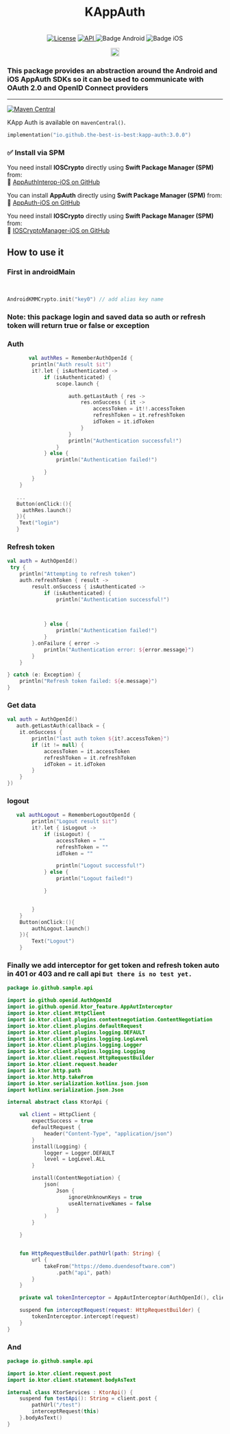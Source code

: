 <h1 align="center">KAppAuth</h1><br>

<div align="center">
<a href="https://opensource.org/licenses/Apache-2.0"><img alt="License" src="https://img.shields.io/badge/License-Apache%202.0-blue.svg"/></a>
<a href="https://android-arsenal.com/api?level=23" rel="nofollow">
    <img alt="API" src="https://img.shields.io/badge/API-23%2B-brightgreen.svg?style=flat" style="max-width: 100%;">
</a>
  <img src="https://img.shields.io/badge/Platform-Android-brightgreen.svg?logo=android" alt="Badge Android" />
  <img src="https://img.shields.io/badge/Platform-iOS%20%2F%20macOS-lightgrey.svg?logo=apple" alt="Badge iOS" />

<a href="https://github.com/the-best-is-best/"><img alt="Profile" src="https://img.shields.io/badge/github-%23181717.svg?&style=for-the-badge&logo=github&logoColor=white" height="20"/></a>
</div>

### This package provides an abstraction around the Android and iOS AppAuth SDKs so it can be used to communicate with OAuth 2.0 and OpenID Connect providers

<hr>

[![Maven Central](https://img.shields.io/maven-central/v/io.github.the-best-is-best/kapp-auth)](https://central.sonatype.com/artifact/io.github.the-best-is-best/kapp-auth)

KApp Auth is available on `mavenCentral()`.

```kotlin
implementation("io.github.the-best-is-best:kapp-auth:3.0.0")

```

### ✅ **Install via SPM**

You need install **IOSCrypto** directly using **Swift Package Manager (SPM)** from:  
🔗 [AppAuthInterop-iOS on GitHub](https://github.com/the-best-is-best/AppAuthInterop)

You can install **AppAuth** directly using **Swift Package Manager (SPM)** from:  
🔗 [AppAuth-iOS on GitHub](https://github.com/openid/AppAuth-iOS)

You need install **IOSCrypto** directly using **Swift Package Manager (SPM)** from:  
🔗 [IOSCryptoManager-iOS on GitHub](https://github.com/the-best-is-best/IOSCrypto)

## How to use it

### First in androidMain

<br>

```kotlin
AndroidKMMCrypto.init("key0") // add alias key name
```

### Note: this package login and saved data so auth or refresh token will return true or false or exception

### Auth

```kotlin
       val authRes = RememberAuthOpenId {
        println("Auth result $it")
        it?.let { isAuthenticated ->
            if (isAuthenticated) {
                scope.launch {

                    auth.getLastAuth { res ->
                        res.onSuccess { it ->
                            accessToken = it!!.accessToken
                            refreshToken = it.refreshToken
                            idToken = it.idToken
                        }
                    }
                    println("Authentication successful!")
                }
            } else {
                println("Authentication failed!")

            }
        }
    }

   ...
   Button(onClick:(){
     authRes.launch()
   }){
    Text("login")
   }
```

### Refresh token

```kotlin
val auth = AuthOpenId()
 try {
    println("Attempting to refresh token")
    auth.refreshToken { result ->
        result.onSuccess { isAuthenticated ->
            if (isAuthenticated) {
                println("Authentication successful!")
                


            } else {
                println("Authentication failed!")
            }
        }.onFailure { error ->
            println("Authentication error: ${error.message}")
        }
    }

} catch (e: Exception) {
    println("Refresh token failed: ${e.message}")
}
```

### Get data

```kotlin
val auth = AuthOpenId()
   auth.getLastAuth(callback = {
    it.onSuccess {
        println("last auth token ${it?.accessToken}")
        if (it != null) {
            accessToken = it.accessToken
            refreshToken = it.refreshToken
            idToken = it.idToken
        }
    }
})
```

### logout

```kotlin
   val authLogout = RememberLogoutOpenId {
        println("Logout result $it")
        it?.let { isLogout ->
            if (isLogout) {
                accessToken = ""
                refreshToken = ""
                idToken = ""

                println("Logout successful!")
            } else {
                println("Logout failed!")

            }


        }
    }
    Button(onClick:(){
        authLogout.launch()
    }){
        Text("Logout")
    }

```

### Finally we add interceptor for get token and refresh token auto in 401 or 403 and re call api ` But there is no test yet. `

```kotlin
package io.github.sample.api

import io.github.openid.AuthOpenId
import io.github.openid.ktor_feature.AppAutInterceptor
import io.ktor.client.HttpClient
import io.ktor.client.plugins.contentnegotiation.ContentNegotiation
import io.ktor.client.plugins.defaultRequest
import io.ktor.client.plugins.logging.DEFAULT
import io.ktor.client.plugins.logging.LogLevel
import io.ktor.client.plugins.logging.Logger
import io.ktor.client.plugins.logging.Logging
import io.ktor.client.request.HttpRequestBuilder
import io.ktor.client.request.header
import io.ktor.http.path
import io.ktor.http.takeFrom
import io.ktor.serialization.kotlinx.json.json
import kotlinx.serialization.json.Json

internal abstract class KtorApi {

    val client = HttpClient {
        expectSuccess = true
        defaultRequest {
            header("Content-Type", "application/json")
        }
        install(Logging) {
            logger = Logger.DEFAULT
            level = LogLevel.ALL
        }

        install(ContentNegotiation) {
            json(
                Json {
                    ignoreUnknownKeys = true
                    useAlternativeNames = false
                }
            )
        }

    }


    fun HttpRequestBuilder.pathUrl(path: String) {
        url {
            takeFrom("https://demo.duendesoftware.com")
                .path("api", path)
        }
    }

    private val tokenInterceptor = AppAutInterceptor(AuthOpenId(), client)

    suspend fun interceptRequest(request: HttpRequestBuilder) {
        tokenInterceptor.intercept(request)
    }
}

```

### And

```kotlin
package io.github.sample.api

import io.ktor.client.request.post
import io.ktor.client.statement.bodyAsText

internal class KtorServices : KtorApi() {
    suspend fun testApi(): String = client.post {
        pathUrl("/test")
        interceptRequest(this)
    }.bodyAsText()
}
```
